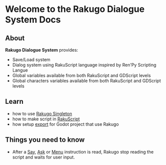# Welcome to the Rakugo Dialogue System Docs

## About

**Rakugo Dialogue System** provides:

- Save/Load system
- Dialog system using RakuScript language inspired by Ren'Py Scripting Langue
- Global variables available from both RakuScript and GDScript levels
- Global characters variables available from both RakuScript and GDScript levels

## Learn

- how to use [Rakugo Singleton]
- how to make script in [RakuScript]
- how setup [export] for Godot project that use Rakugo

## Things you need to know

- After a [Say], [Ask] or [Menu] instruction is read,
 Rakugo stop reading the script and waits for user input.


[Rakugo Singleton]: rakugo_singleton.md
[RakuScript]: rakuscript.md
[export]: export.md
[Say]: rakuscript.md#say
[Ask]: rakuscript.md#ask
[Menu]: rakuscript.md#menu